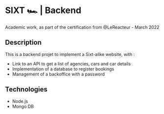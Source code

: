# SIXT 🏎️ | Backend

Academic work, as part of the certification from @LeReacteur - March 2022

## Description

This is a backend projet to implement a Sixt-alike website, with :

- Link to an API to get a list of agencies, cars and car details
- Implementation of a database to register bookings
- Management of a backoffice with a password

## Technologies

- Node.js
- Mongo DB

